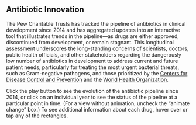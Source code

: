 ## Antibiotic Innovation

The Pew Charitable Trusts has tracked the pipeline of antibiotics in clinical development since 2014 and has aggregated updates into an interactive tool that illustrates trends in the pipeline—as drugs are either approved, discontinued from development, or remain stagnant. This longitudinal assessment underscores the long-standing concerns of scientists, doctors, public health officials, and other stakeholders regarding the dangerously low number of antibiotics in development to address current and future patient needs, particularly for treating the most urgent bacterial threats, such as Gram-negative pathogens, and those prioritized by the [Centers for Disease Control and Prevention](https://www.cdc.gov/drugresistance/biggest_threats.html) and the [World Health Organization](https://www.who.int/news-room/detail/27-02-2017-who-publishes-list-of-bacteria-for-which-new-antibiotics-are-urgently-needed).

Click the play button to see the evolution of the antibiotic pipeline since 2014, or click on an individual year to see the status of the pipeline at a particular point in time. (For a view without animation, uncheck the “animate change” box.) To see additional information about each drug, hover over or tap any of the rectangles.